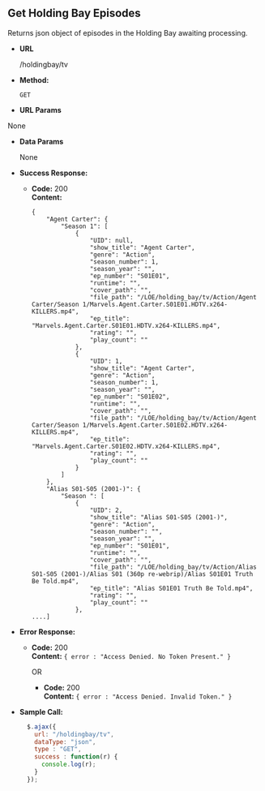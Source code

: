 **Get Holding Bay Episodes**
----
  Returns json object of episodes in the Holding Bay awaiting processing.

* **URL**

  /holdingbay/tv

* **Method:**

  `GET`

*  **URL Params**

  None

* **Data Params**

  None

* **Success Response:**

  * **Code:** 200 <br />
    **Content:**
    ```
    {
        "Agent Carter": {
            "Season 1": [
                {
                    "UID": null,
                    "show_title": "Agent Carter",
                    "genre": "Action",
                    "season_number": 1,
                    "season_year": "",
                    "ep_number": "S01E01",
                    "runtime": "",
                    "cover_path": "",
                    "file_path": "/LOE/holding_bay/tv/Action/Agent Carter/Season 1/Marvels.Agent.Carter.S01E01.HDTV.x264-KILLERS.mp4",
                    "ep_title": "Marvels.Agent.Carter.S01E01.HDTV.x264-KILLERS.mp4",
                    "rating": "",
                    "play_count": ""
                },
                {
                    "UID": 1,
                    "show_title": "Agent Carter",
                    "genre": "Action",
                    "season_number": 1,
                    "season_year": "",
                    "ep_number": "S01E02",
                    "runtime": "",
                    "cover_path": "",
                    "file_path": "/LOE/holding_bay/tv/Action/Agent Carter/Season 1/Marvels.Agent.Carter.S01E02.HDTV.x264-KILLERS.mp4",
                    "ep_title": "Marvels.Agent.Carter.S01E02.HDTV.x264-KILLERS.mp4",
                    "rating": "",
                    "play_count": ""
                }
            ]
        },
        "Alias S01-S05 (2001-)": {
            "Season ": [
                {
                    "UID": 2,
                    "show_title": "Alias S01-S05 (2001-)",
                    "genre": "Action",
                    "season_number": "",
                    "season_year": "",
                    "ep_number": "S01E01",
                    "runtime": "",
                    "cover_path": "",
                    "file_path": "/LOE/holding_bay/tv/Action/Alias S01-S05 (2001-)/Alias S01 (360p re-webrip)/Alias S01E01 Truth Be Told.mp4",
                    "ep_title": "Alias S01E01 Truth Be Told.mp4",
                    "rating": "",
                    "play_count": ""
                },
    ....]
    ```

* **Error Response:**

  * **Code:** 200 <br />
    **Content:** `{ error : "Access Denied. No Token Present." }`

    OR

    * **Code:** 200 <br />
      **Content:** `{ error : "Access Denied. Invalid Token." }`

* **Sample Call:**

  ```javascript
    $.ajax({
      url: "/holdingbay/tv",
      dataType: "json",
      type : "GET",
      success : function(r) {
        console.log(r);
      }
    });
  ```
